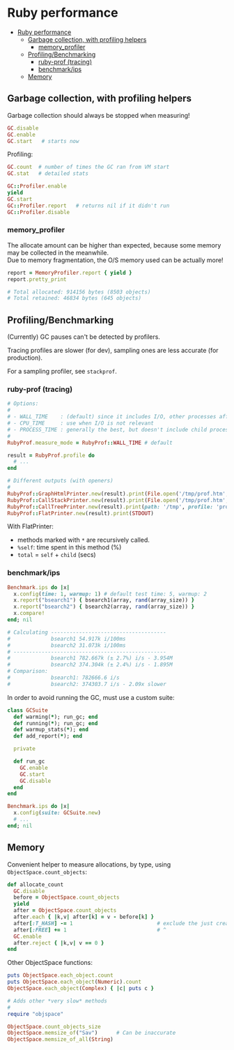 # Ruby performance

- [Ruby performance](#ruby-performance)
  - [Garbage collection, with profiling helpers](#garbage-collection-with-profiling-helpers)
    - [memory_profiler](#memory_profiler)
  - [Profiling/Benchmarking](#profilingbenchmarking)
    - [ruby-prof (tracing)](#ruby-prof-tracing)
    - [benchmark/ips](#benchmarkips)
  - [Memory](#memory)

## Garbage collection, with profiling helpers

Garbage collection should always be stopped when measuring!

```rb
GC.disable
GC.enable
GC.start   # starts now
```

Profiling:

```rb
GC.count  # number of times the GC ran from VM start
GC.stat   # detailed stats

GC::Profiler.enable
yield
GC.start
GC::Profiler.report   # returns nil if it didn't run
GC::Profiler.disable
```

### memory_profiler

The allocate amount can be higher than expected, because some memory may be collected in the meanwhile.  
Due to memory fragmentation, the O/S memory used can be actually more!

```rb
report = MemoryProfiler.report { yield }
report.pretty_print

# Total allocated: 914156 bytes (8503 objects)
# Total retained: 46834 bytes (645 objects)
```

## Profiling/Benchmarking

(Currently) GC pauses can't be detected by profilers.

Tracing profiles are slower (for dev), sampling ones are less accurate (for production).

For a sampling profiler, see `stackprof`.

### ruby-prof (tracing)

```rb
# Options:
#
# - WALL_TIME    : (default) since it includes I/O, other processes affecting I/O will increase this measure
# - CPU_TIME     : use when I/O is not relevant
# - PROCESS_TIME : generally the best, but doesn't include child processes
#
RubyProf.measure_mode = RubyProf::WALL_TIME # default

result = RubyProf.profile do
  # ...
end

# Different outputs (with openers)
#
RubyProf::GraphHtmlPrinter.new(result).print(File.open('/tmp/prof.htm', 'w'), min_percent: 5); `xdg-open /tmp/prof.htm`
RubyProf::CallStackPrinter.new(result).print(File.open('/tmp/prof.htm', 'w'));                 `xdg-open /tmp/prof.htm`
RubyProf::CallTreePrinter.new(result).print(path: '/tmp', profile: 'prof');                    `qcachegrind /tmp/prof.callgrind*`
RubyProf::FlatPrinter.new(result).print(STDOUT)
```

With FlatPrinter:

- methods marked with `*` are recursively called.
- `%self`: time spent in this method (%)
- `total` = `self` + `child` (secs)

### benchmark/ips

```rb
Benchmark.ips do |x|
  x.config(time: 1, warmup: 1) # default test time: 5, warmup: 2
  x.report("bsearch1") { bsearch1(array, rand(array_size)) }
  x.report("bsearch2") { bsearch2(array, rand(array_size)) }
  x.compare!
end; nil

# Calculating -------------------------------------
#             bsearch1 54.917k i/100ms
#             bsearch2 31.073k i/100ms
# -------------------------------------------------
#             bsearch1 782.667k (± 2.7%) i/s - 3.954M
#             bsearch2 374.304k (± 2.4%) i/s - 1.895M
# Comparison:
#             bsearch1: 782666.6 i/s
#             bsearch2: 374303.7 i/s - 2.09x slower
```

In order to avoid running the GC, must use a custom suite:

```rb
class GCSuite
  def warming(*); run_gc; end
  def running(*); run_gc; end
  def warmup_stats(*); end
  def add_report(*); end

  private

  def run_gc
    GC.enable
    GC.start
    GC.disable
  end
end

Benchmark.ips do |x|
  x.config(suite: GCSuite.new)
  # ...
end; nil
```

## Memory

Convenient helper to measure allocations, by type, using `ObjectSpace.count_objects`:

```rb
def allocate_count
  GC.disable
  before = ObjectSpace.count_objects
  yield
  after = ObjectSpace.count_objects
  after.each { |k,v| after[k] = v - before[k] }
  after[:T_HASH] -= 1                           # exclude the just created hash
  after[:FREE] += 1                             # ^
  GC.enable
  after.reject { |k,v| v == 0 }
end
```

Other ObjectSpace functions:

```rb
puts ObjectSpace.each_object.count
puts ObjectSpace.each_object(Numeric).count
ObjectSpace.each_object(Complex) { |c| puts c }

# Adds other *very slow* methods
#
require "objspace"

ObjectSpace.count_objects_size
ObjectSpace.memsize_of("Sav")      # Can be inaccurate
ObjectSpace.memsize_of_all(String)
```
